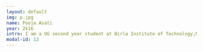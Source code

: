 ```yaml
---
layout: default
img: p.jpg
name: Pooja Asati
year: 2k16
intro: I am a UG second year student at Birla Institute of Technology,Mesra . My fields of interest include robotics and embedded systems .
modal-id: 13
---
```

